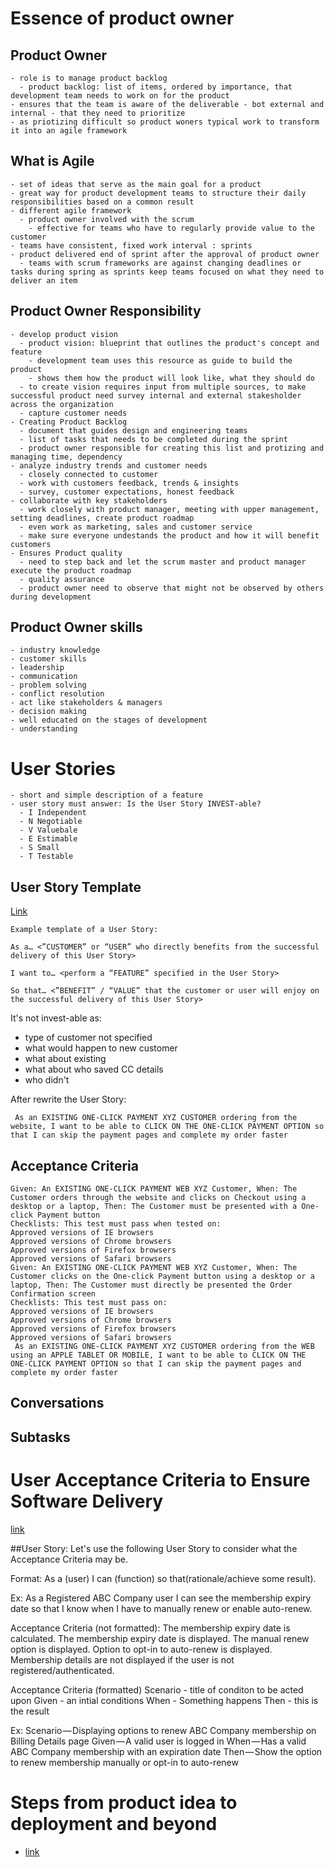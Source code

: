 # Essence of product owner
## Product Owner
    - role is to manage product backlog
      - product backlog: list of items, ordered by importance, that development team needs to work on for the product
    - ensures that the team is aware of the deliverable - bot external and internal - that they need to prioritize
    - as priotizing difficult so product woners typical work to transform it into an agile framework
## What is Agile
    - set of ideas that serve as the main goal for a product
    - great way for product development teams to structure their daily responsibilities based on a common result
    - different agile framework
      - product owner involved with the scrum
        - effective for teams who have to regularly provide value to the customer
    - teams have consistent, fixed work interval : sprints
    - product delivered end of sprint after the approval of product owner
      - teams with scrum frameworks are against changing deadlines or tasks during spring as sprints keep teams focused on what they need to deliver an item
## Product Owner Responsibility
    - develop product vision
      - product vision: blueprint that outlines the product's concept and feature
        - development team uses this resource as guide to build the product
        - shows them how the product will look like, what they should do
      - to create vision requires input from multiple sources, to make successful product need survey internal and external stakesholder across the organization
      - capture customer needs
    - Creating Product Backlog
      - document that guides design and engineering teams
      - list of tasks that needs to be completed during the sprint
      - product owner responsible for creating this list and protizing and managing time, dependency
    - analyze industry trends and customer needs
      - closely connected to customer
      - work with customers feedback, trends & insights
      - survey, customer expectations, honest feedback
    - collaborate with key stakeholders
      - work closely with product manager, meeting with upper management, setting deadlines, create product roadmap
      - even work as marketing, sales and customer service 
      - make sure everyone undestands the product and how it will benefit customers
    - Ensures Product quality
      - need to step back and let the scrum master and product manager execute the product roadmap
      - quality assurance
      - product owner need to observe that might not be observed by others during development
## Product Owner skills
    - industry knowledge
    - customer skills
    - leadership
    - communication
    - problem solving
    - conflict resolution
    - act like stakeholders & managers
    - decision making
    - well educated on the stages of development
    - understanding

# User Stories
    - short and simple description of a feature
    - user story must answer: Is the User Story INVEST-able?
      - I Independent
      - N Negotiable
      - V Valuebale
      - E Estimable
      - S Small
      - T Testable

## User Story Template
[Link](https://capgemini.github.io/agile/invest-in-user-stories/)
```
Example template of a User Story:

As a… <”CUSTOMER” or “USER” who directly benefits from the successful delivery of this User Story>

I want to… <perform a “FEATURE” specified in the User Story>

So that… <”BENEFIT” / “VALUE” that the customer or user will enjoy on the successful delivery of this User Story>

```
It's not invest-able as: 
 - type of customer not specified
 - what would happen to new customer
 - what about existing
 - what about who saved CC details
 - who didn't

After rewrite the User Story:
```
 As an EXISTING ONE-CLICK PAYMENT XYZ CUSTOMER ordering from the website, I want to be able to CLICK ON THE ONE-CLICK PAYMENT OPTION so that I can skip the payment pages and complete my order faster 
 ```

## Acceptance Criteria
```
Given: An EXISTING ONE-CLICK PAYMENT WEB XYZ Customer, When: The Customer orders through the website and clicks on Checkout using a desktop or a laptop, Then: The Customer must be presented with a One-click Payment button
Checklists: This test must pass when tested on:
Approved versions of IE browsers
Approved versions of Chrome browsers
Approved versions of Firefox browsers
Approved versions of Safari browsers
Given: An EXISTING ONE-CLICK PAYMENT WEB XYZ Customer, When: The Customer clicks on the One-click Payment button using a desktop or a laptop, Then: The Customer must directly be presented the Order Confirmation screen
Checklists: This test must pass on:
Approved versions of IE browsers
Approved versions of Chrome browsers
Approved versions of Firefox browsers
Approved versions of Safari browsers
 As an EXISTING ONE-CLICK PAYMENT XYZ CUSTOMER ordering from the WEB using an APPLE TABLET OR MOBILE, I want to be able to CLICK ON THE ONE-CLICK PAYMENT OPTION so that I can skip the payment pages and complete my order faster 
```
## Conversations
## Subtasks

# User Acceptance Criteria to Ensure Software Delivery
[link](https://capgemini.github.io/agile/invest-in-user-stories/)

##User Story:
Let's use the following User Story to consider what the Acceptance Criteria may be.

Format: 
As a (user) I can (function) so that(rationale/achieve some result).

Ex: 
As a Registered ABC Company user
I can see the membership expiry date
so that I know when I have to manually renew or enable auto-renew.

Acceptance Criteria (not formatted):
The membership expiry date is calculated.
The membership expiry date is displayed.
The manual renew option is displayed.
Option to opt-in to auto-renew is displayed.
Membership details are not displayed if the user is not registered/authenticated.

Acceptance Criteria (formatted)
Scenario - title of conditon to be acted upon
Given - an intial conditions
When - Something happens
Then - this is the result

Ex: 
Scenario — Displaying options to renew ABC Company membership on Billing Details page
Given — A valid user is logged in
When — Has a valid ABC Company membership with an expiration date
Then — Show the option to renew membership manually or opt-in to auto-renew

# Steps from product idea to deployment and beyond
 - [link](https://www.modernanalyst.com/Careers/InterviewQuestions/tabid/128/ID/2209/List-the-steps-you-would-take-to-bring-a-product-from-idea-to-deployment-and-beyond.aspx)



